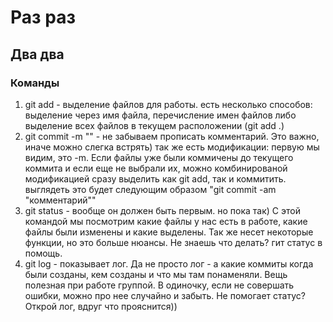 # Раз раз
## Два два
### Команды
1. git add - выделение файлов для работы. есть несколько способов: выделение через имя файла, перечисление имен файлов либо выделение всех файлов в текущем расположении (git add .)
2. git commit -m "" - не забываем прописать комментарий. Это важно, иначе можно слегка встрять) так же есть модификации: первую мы видим, это -m. Если файлы уже были коммичены до текущего коммита и если еще не выбрали их, можно комбинированой модификацией сразу выделить как git add, так и коммитить. выглядеть это будет следующим образом "git commit -am "комментарий""
3. git status - вообще он должен быть первым. но пока так) С этой командой мы посмотрим какие файлы у нас есть в работе, какие файлы были изменены и какие выделены. Так же несет некоторые функции, но это больше нюансы. Не знаешь что делать? гит статус в помощь.
4. git log - показывает лог. Да не просто лог - а какие коммиты когда были созданы, кем созданы и что мы там понаменяли. Вещь полезная при работе группой. В одиночку, если не совершать ошибки, можно про нее случайно и забыть. Не помогает статус? Открой лог, вдруг что прояснится))